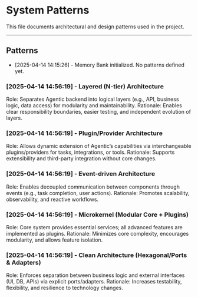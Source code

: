 # System Patterns

This file documents architectural and design patterns used in the project.

---

## Patterns

- [2025-04-14 14:15:26] - Memory Bank initialized. No patterns defined yet.
### [2025-04-14 14:56:19] - Layered (N-tier) Architecture
Role: Separates Agentic backend into logical layers (e.g., API, business logic, data access) for modularity and maintainability.
Rationale: Enables clear responsibility boundaries, easier testing, and independent evolution of layers.

### [2025-04-14 14:56:19] - Plugin/Provider Architecture
Role: Allows dynamic extension of Agentic’s capabilities via interchangeable plugins/providers for tasks, integrations, or tools.
Rationale: Supports extensibility and third-party integration without core changes.

### [2025-04-14 14:56:19] - Event-driven Architecture
Role: Enables decoupled communication between components through events (e.g., task completion, user actions).
Rationale: Promotes scalability, observability, and reactive workflows.

### [2025-04-14 14:56:19] - Microkernel (Modular Core + Plugins)
Role: Core system provides essential services; all advanced features are implemented as plugins.
Rationale: Minimizes core complexity, encourages modularity, and allows feature isolation.

### [2025-04-14 14:56:19] - Clean Architecture (Hexagonal/Ports & Adapters)
Role: Enforces separation between business logic and external interfaces (UI, DB, APIs) via explicit ports/adapters.
Rationale: Increases testability, flexibility, and resilience to technology changes.
